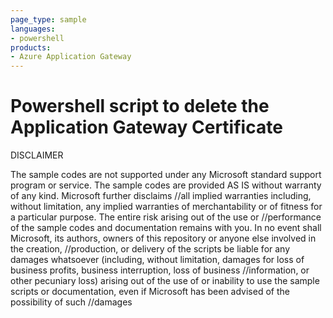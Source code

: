 ```yaml
---
page_type: sample
languages:
- powershell
products:
- Azure Application Gateway
---
```



# Powershell script to delete the Application Gateway Certificate



 DISCLAIMER
 
 The sample codes are not supported under any Microsoft standard support program or service. The sample codes are provided AS IS without warranty of any kind. Microsoft further disclaims //all implied warranties including, without limitation, any implied warranties of merchantability or of fitness for a particular purpose. The entire risk arising out of the use or //performance of the sample codes and documentation remains with you. In no event shall Microsoft, its authors, owners of this repository or anyone else involved in the creation, //production, or delivery of the scripts be liable for any damages whatsoever (including, without limitation, damages for loss of business profits, business interruption, loss of business //information, or other pecuniary loss) arising out of the use of or inability to use the sample scripts or documentation, even if Microsoft has been advised of the possibility of such //damages
